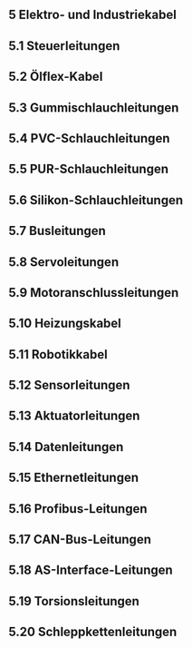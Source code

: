 ## 5 Elektro- und Industriekabel
## 5.1 Steuerleitungen
## 5.2 Ölflex-Kabel
## 5.3 Gummischlauchleitungen
## 5.4 PVC-Schlauchleitungen
## 5.5 PUR-Schlauchleitungen
## 5.6 Silikon-Schlauchleitungen
## 5.7 Busleitungen
## 5.8 Servoleitungen
## 5.9 Motoranschlussleitungen
## 5.10 Heizungskabel
## 5.11 Robotikkabel
## 5.12 Sensorleitungen
## 5.13 Aktuatorleitungen
## 5.14 Datenleitungen
## 5.15 Ethernetleitungen
## 5.16 Profibus-Leitungen
## 5.17 CAN-Bus-Leitungen
## 5.18 AS-Interface-Leitungen
## 5.19 Torsionsleitungen
## 5.20 Schleppkettenleitungen
